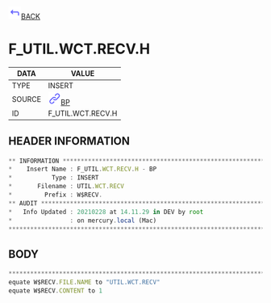 <img src="../.resources/themes/unicons-line-6563ff/corner-up-left-alt.svg" alt="BACK" width="25" />[BACK](../DOCS/BP.md)  
# F_UTIL.WCT.RECV.H  
|DATA|VALUE|
| --- | --- |
|TYPE|INSERT|
|SOURCE|<img src="../.resources/themes/unicons-line-6563ff/link.svg" alt="BP" width="25" />[BP](../DOCS/BP.md)|
|ID|F_UTIL.WCT.RECV.H|
    
    
## HEADER INFORMATION  
```javascript
** INFORMATION ****************************************************************
*    Insert Name : F_UTIL.WCT.RECV.H - BP
*           Type : INSERT
*       Filename : UTIL.WCT.RECV
*         Prefix : W$RECV.
** AUDIT **********************************************************************
*   Info Updated : 20210228 at 14.11.29 in DEV by root
*                : on mercury.local (Mac)
*******************************************************************************
```
## BODY  
```javascript
*******************************************************************************
equate W$RECV.FILE.NAME to "UTIL.WCT.RECV"
equate W$RECV.CONTENT to 1
```
